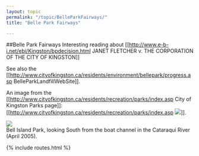 ```yaml
---
layout: topic
permalink: "/topic/BelleParkFairways/"
title: "Belle Park Fairways"

---
```


##Belle Park Fairways
Interesting reading about [[http://www.e-b-i.net/ebi/Kingston/bpdecision.html JANET FLETCHER v. THE CORPORATION OF THE CITY OF KINGSTON]]

See also the [[http://www.cityofkingston.ca/residents/environment/bellepark/progress.asp BelleParkLandfillWebSite]].

An image from the [[http://www.cityofkingston.ca/residents/recreation/parks/index.asp City of Kingston Parks page]]:
[[http://www.cityofkingston.ca/residents/recreation/parks/index.asp <img src="http://www.cityofkingston.ca/img/maps/parks/belle_park.gif">]].

<img src="Images/BellIslandPark01.jpg"><br>
Bell Island Park, looking South from the boat channel in the Cataraqui River (April 2005).

{% include routes.html %}
